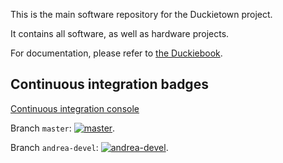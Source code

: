 This is the main software repository for the Duckietown project.

It contains all software, as well as hardware projects.

For documentation, please refer to [the Duckiebook][duckiebook].



[duckiebook]: http://book.duckietown.org/


## Continuous integration badges

[Continuous integration console](https://circleci.com/gh/duckietown/Software/)

Branch `master`: [![`master`](https://circleci.com/gh/duckietown/Software/tree/master.svg?style=shield)](https://circleci.com/gh/duckietown/Software/tree/master).

Branch `andrea-devel`: [![`andrea-devel`](https://circleci.com/gh/duckietown/Software/tree/andrea-devel.svg?style=shield)](https://circleci.com/gh/duckietown/Software/tree/andrea-devel).
 
